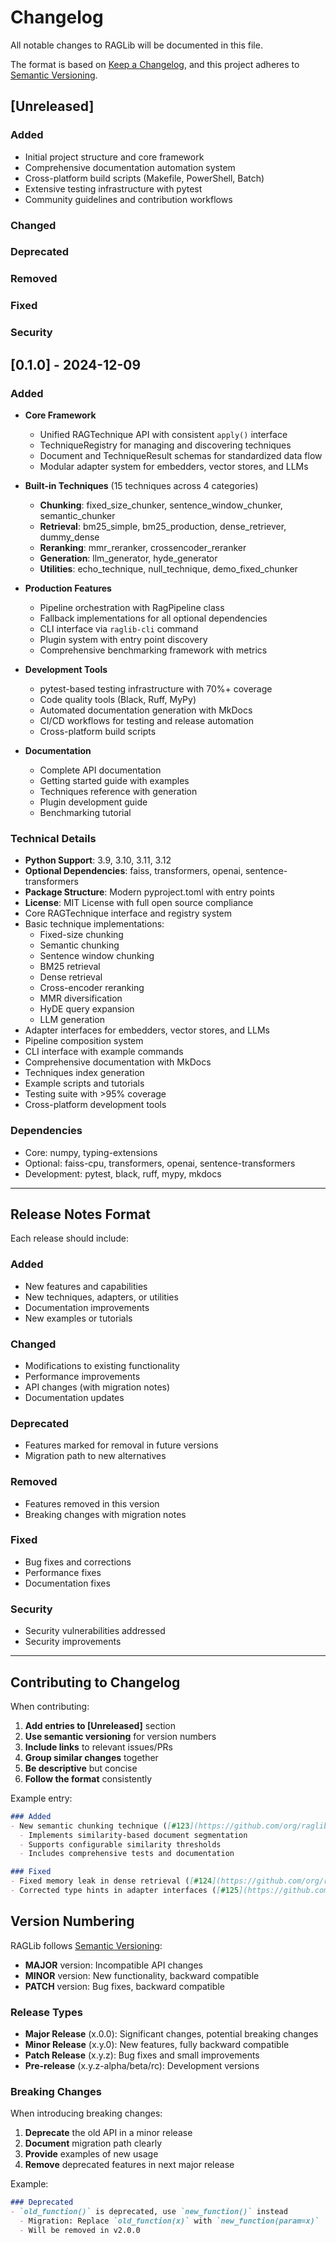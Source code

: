 # Changelog

All notable changes to RAGLib will be documented in this file.

The format is based on [Keep a Changelog](https://keepachangelog.com/en/1.0.0/),
and this project adheres to [Semantic Versioning](https://semver.org/spec/v2.0.0.html).

## [Unreleased]

### Added
- Initial project structure and core framework
- Comprehensive documentation automation system
- Cross-platform build scripts (Makefile, PowerShell, Batch)
- Extensive testing infrastructure with pytest
- Community guidelines and contribution workflows

### Changed

### Deprecated

### Removed

### Fixed

### Security

## [0.1.0] - 2024-12-09

### Added
- **Core Framework**
  - Unified RAGTechnique API with consistent `apply()` interface
  - TechniqueRegistry for managing and discovering techniques
  - Document and TechniqueResult schemas for standardized data flow
  - Modular adapter system for embedders, vector stores, and LLMs

- **Built-in Techniques** (15 techniques across 4 categories)
  - **Chunking**: fixed_size_chunker, sentence_window_chunker, semantic_chunker
  - **Retrieval**: bm25_simple, bm25_production, dense_retriever, dummy_dense
  - **Reranking**: mmr_reranker, crossencoder_reranker
  - **Generation**: llm_generator, hyde_generator
  - **Utilities**: echo_technique, null_technique, demo_fixed_chunker

- **Production Features**
  - Pipeline orchestration with RagPipeline class
  - Fallback implementations for all optional dependencies
  - CLI interface via `raglib-cli` command
  - Plugin system with entry point discovery
  - Comprehensive benchmarking framework with metrics

- **Development Tools**
  - pytest-based testing infrastructure with 70%+ coverage
  - Code quality tools (Black, Ruff, MyPy)
  - Automated documentation generation with MkDocs
  - CI/CD workflows for testing and release automation
  - Cross-platform build scripts

- **Documentation**
  - Complete API documentation
  - Getting started guide with examples
  - Techniques reference with generation
  - Plugin development guide
  - Benchmarking tutorial

### Technical Details
- **Python Support**: 3.9, 3.10, 3.11, 3.12
- **Optional Dependencies**: faiss, transformers, openai, sentence-transformers
- **Package Structure**: Modern pyproject.toml with entry points
- **License**: MIT License with full open source compliance
- Core RAGTechnique interface and registry system
- Basic technique implementations:
  - Fixed-size chunking
  - Semantic chunking  
  - Sentence window chunking
  - BM25 retrieval
  - Dense retrieval
  - Cross-encoder reranking
  - MMR diversification
  - HyDE query expansion
  - LLM generation
- Adapter interfaces for embedders, vector stores, and LLMs
- Pipeline composition system
- CLI interface with example commands
- Comprehensive documentation with MkDocs
- Techniques index generation
- Example scripts and tutorials
- Testing suite with >95% coverage
- Cross-platform development tools

### Dependencies
- Core: numpy, typing-extensions
- Optional: faiss-cpu, transformers, openai, sentence-transformers
- Development: pytest, black, ruff, mypy, mkdocs

---

## Release Notes Format

Each release should include:

### Added
- New features and capabilities
- New techniques, adapters, or utilities
- Documentation improvements
- New examples or tutorials

### Changed  
- Modifications to existing functionality
- Performance improvements
- API changes (with migration notes)
- Documentation updates

### Deprecated
- Features marked for removal in future versions
- Migration path to new alternatives

### Removed
- Features removed in this version
- Breaking changes with migration notes

### Fixed
- Bug fixes and corrections
- Performance fixes
- Documentation fixes

### Security
- Security vulnerabilities addressed
- Security improvements

---

## Contributing to Changelog

When contributing:

1. **Add entries to [Unreleased]** section
2. **Use semantic versioning** for version numbers
3. **Include links** to relevant issues/PRs
4. **Group similar changes** together
5. **Be descriptive** but concise
6. **Follow the format** consistently

Example entry:
```markdown
### Added
- New semantic chunking technique ([#123](https://github.com/org/raglib/pull/123))
  - Implements similarity-based document segmentation
  - Supports configurable similarity thresholds
  - Includes comprehensive tests and documentation

### Fixed
- Fixed memory leak in dense retrieval ([#124](https://github.com/org/raglib/issues/124))
- Corrected type hints in adapter interfaces ([#125](https://github.com/org/raglib/pull/125))
```

## Version Numbering

RAGLib follows [Semantic Versioning](https://semver.org/):

- **MAJOR** version: Incompatible API changes
- **MINOR** version: New functionality, backward compatible
- **PATCH** version: Bug fixes, backward compatible

### Release Types

- **Major Release** (x.0.0): Significant changes, potential breaking changes
- **Minor Release** (x.y.0): New features, fully backward compatible
- **Patch Release** (x.y.z): Bug fixes and small improvements
- **Pre-release** (x.y.z-alpha/beta/rc): Development versions

### Breaking Changes

When introducing breaking changes:

1. **Deprecate** the old API in a minor release
2. **Document** migration path clearly
3. **Provide** examples of new usage
4. **Remove** deprecated features in next major release

Example:
```markdown
### Deprecated
- `old_function()` is deprecated, use `new_function()` instead
  - Migration: Replace `old_function(x)` with `new_function(param=x)`
  - Will be removed in v2.0.0
```

